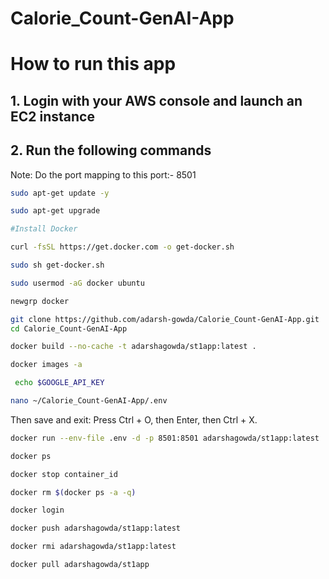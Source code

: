 # Calorie_Count-GenAI-App

# How to run this app
## 1. Login with your AWS console and launch an EC2 instance
## 2. Run the following commands

Note: Do the port mapping to this port:- 8501

```bash
sudo apt-get update -y

sudo apt-get upgrade

#Install Docker

curl -fsSL https://get.docker.com -o get-docker.sh

sudo sh get-docker.sh

sudo usermod -aG docker ubuntu

newgrp docker
```

```bash
git clone https://github.com/adarsh-gowda/Calorie_Count-GenAI-App.git
cd Calorie_Count-GenAI-App
```

```bash
docker build --no-cache -t adarshagowda/st1app:latest . 
```

```bash
docker images -a  
```

```bash
 echo $GOOGLE_API_KEY
```

```bash
nano ~/Calorie_Count-GenAI-App/.env
```
Then save and exit:
Press Ctrl + O, then Enter, then Ctrl + X.

```bash
docker run --env-file .env -d -p 8501:8501 adarshagowda/st1app:latest
```

```bash
docker ps  
```

```bash
docker stop container_id
```

```bash
docker rm $(docker ps -a -q)
```

```bash
docker login 
```

```bash
docker push adarshagowda/st1app:latest 
```

```bash
docker rmi adarshagowda/st1app:latest 
```

```bash
docker pull adarshagowda/st1app
```